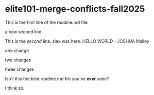 # elite101-merge-conflicts-fall2025

This is the first line of the readme.md file.

a new second line

This is the _second_ line. alex was here. HELLO WORLD - JOSHUA Malloy 

one change

two changes

three changes

Isn't this the best readme.md file you've **ever** seen?

I think so.
